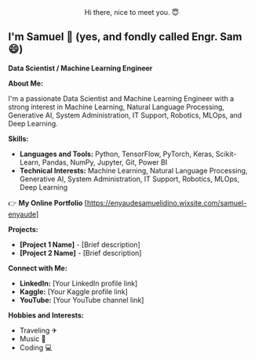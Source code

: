 
<!---
Enyaude/Enyaude is a ✨ special ✨ repository because its `README.md` (this file) appears on your GitHub profile.
You can click the Preview link to take a look at your changes.
--->

<div style="text-align: center;">
Hi there, nice to meet you. 😇
</div>

## I'm Samuel 🤖   (yes, and fondly called Engr. Sam 😄)

**Data Scientist / Machine Learning Engineer**

**About Me:**

I'm a passionate Data Scientist and Machine Learning Engineer with a strong interest in Machine Learning, Natural Language Processing, Generative AI, System Administration, IT Support, Robotics, MLOps, and Deep Learning.

**Skills:**

* **Languages and Tools:** Python, TensorFlow, PyTorch, Keras, Scikit-Learn, Pandas, NumPy, Jupyter, Git, Power BI
* **Technical Interests:** Machine Learning, Natural Language Processing, Generative AI, System Administration, IT Support, Robotics, MLOps, Deep Learning

👉 **My Online Portfolio** [https://enyaudesamuelidino.wixsite.com/samuel-enyaude]

**Projects:**

* **[Project 1 Name]** - [Brief description]
* **[Project 2 Name]** - [Brief description]

**Connect with Me:**

* **LinkedIn:** [Your LinkedIn profile link]
* **Kaggle:** [Your Kaggle profile link]
* **YouTube:** [Your YouTube channel link]
  

**Hobbies and Interests:**

* Traveling ✈
* Music 🎹
* Coding 💻


